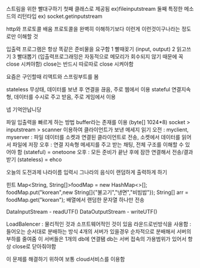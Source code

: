 스트림을 위한 빨대구하기
첫째 클래스로 제공됨 ex)fileinputstream
둘째 특정한 메소드의 리턴타입 ex) socket.getinputstream

http와 프로토콜 배움
프로토콜을 완벽히 이해하기보다 이런게 이런것이구나라는 정도로만 이해할 것

입출력 프로그램은 항상 똑같은 준비물을 요구함
1 빨때꽂기 (input, output)
2 읽고쓰기
3 빨대뽑기 (입출력프로그래밍은 자동적으로 메모리가 회수되지 않기 때문에 꼭 close 시켜야함)
close는 반드시 따로따로 close 시켜야함

요즘은 구인할때 리액트와 스프링부트를 봄

stateless 무상태, 데이터를 보낸 후 연결을 끊음, 주로 웹에서 이용
stateful 연결지속형, 데이터를 수시로 주고 받음, 주로 게임에서 이용

넵 기억안납니당

파일 입출력을 빠르게 하는 방법 buffer라는 존재를 이용 (byte[] 1024*8)
socket > inputstream > scanner 이용하여 클라이언트가 보낸 메세지 읽기
오전 : myclient, myserver : 파일 데이터를 소켓과 연결된 클라이언트로 전송, 소켓에서 데이터를 읽어서 파일에 저장
오후 : 연결 지속형 메세지를 주고 받는 채팅, 전체 구조를 이해할 수 있어야 함 (stateful) = onetoone
오후 : 모든 준비가 끝난 후에 잠깐 연결해서 전송/결과받기 (stateless) = ehco

오늘의 도전과제
나라이름 입력시 그나라의 음식이 랜덤하게 출력하게 하기

힌트
Map<String, String[]>foodMap = new HashMap<>[];
foodMap.put("korean",new String[]{"불고기","냉면","비빔밥"});
String[] arr = foodMap.get("korean");
배열에서 랜덤한 문자열 하나만 전송




DataInputStream - readUTF()
DataOutputStream - writeUTF()


LoadBalencer : 물리적인 것과 소프트웨어적인 것이 있음
라운드로빈방식을 사용함 : 들어오는 순서대로 분배하는 방식
4개의 서버가 있을경우 순차적으로 분배해서 서버의 부하를 줄여줌
이 서버들은 1개의 db에 연결됌
db는 서버 접속의 가용범위가 있어서 항상 close로 닫아줘야함

이 문제를 해결하기 위하여 보통 cloud서비스를 이용함


